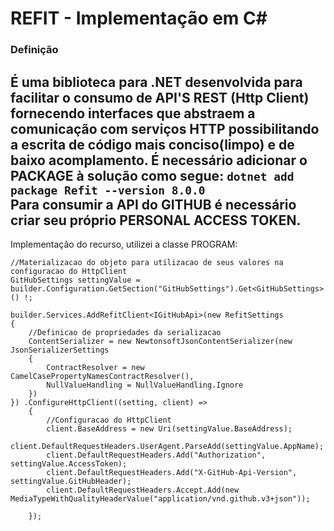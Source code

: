 # REFIT - Implementação em C# 
  
### Definição  ###
É uma biblioteca para **.NET** desenvolvida para facilitar o consumo de **API'S REST (Http Client)** fornecendo interfaces que abstraem a comunicação com serviços HTTP possibilitando a escrita de 
código mais conciso(limpo) e de baixo acomplamento.
É necessário adicionar o PACKAGE à solução como segue: 
```dotnet add package Refit --version 8.0.0```  
Para consumir a API do GITHUB é necessário criar seu próprio PERSONAL ACCESS TOKEN. 
---
Implementação do recurso, utilizei a classe PROGRAM: 
```
//Materializacao do objeto para utilizacao de seus valores na configuracao do HttpClient
GitHubSettings settingValue = builder.Configuration.GetSection("GitHubSettings").Get<GitHubSettings>() !;

builder.Services.AddRefitClient<IGitHubApi>(new RefitSettings
{
    //Definicao de propriedades da serializacao
    ContentSerializer = new NewtonsoftJsonContentSerializer(new JsonSerializerSettings
    {
        ContractResolver = new CamelCasePropertyNamesContractResolver(),
        NullValueHandling = NullValueHandling.Ignore
    })
}) .ConfigureHttpClient((setting, client) =>
    {
        //Configuracao do HttpClient
        client.BaseAddress = new Uri(settingValue.BaseAddress);
        client.DefaultRequestHeaders.UserAgent.ParseAdd(settingValue.AppName);
        client.DefaultRequestHeaders.Add("Authorization", settingValue.AccessToken);
        client.DefaultRequestHeaders.Add("X-GitHub-Api-Version", settingValue.GitHubHeader);
        client.DefaultRequestHeaders.Accept.Add(new MediaTypeWithQualityHeaderValue("application/vnd.github.v3+json"));

    });
```
